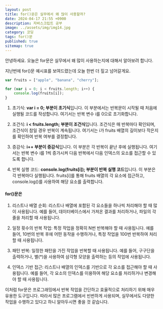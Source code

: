 ```yaml
---
layout: post
title: for()문은 실무에서 왜 많이 사용할까?
date: 2024-04-17 21:55 +0900
description: 자바스크립트 공부
image: ../assets/img/img14.jpg
category: 코딩
tags: for()문
published: true
sitemap: true
---
```




안녕하세요. 오늘은 for문은 실무에서 왜 많이 사용하는지에 대해서 알아보려 합니다.

지난번에 for()문 예시표를 보여드렸는데 오늘 한번 더 짚고 넘어갈게요.

````javascript
var fruits = ["apple", "banana", "cherry"];

for (var i = 0; i < fruits.length; i++) {
    console.log(fruits[i]);
}
````

1. 초기식:
<strong>var i = 0; 부분이 초기식</strong>입니다. 이 부분에서는 반복문이 시작될 때 처음에 실행될 코드를 작성합니다. 여기서는 반복 변수 i를 0으로 초기화합니다.

2. 조건식:
<strong>i < fruits.length; 부분이 조건식</strong>입니다. 조건식은 매 반복마다 확인되며, 조건식이 참일 경우 반복이 계속됩니다. 여기서는 i가 fruits 배열의 길이보다 작은지를 확인하여 반복 여부를 결정합니다.

3. 증감식:
<strong>i++ 부분이 증감식</strong>입니다. 이 부분은 각 반복이 끝난 후에 실행됩니다. 여기서는 반복 변수 i를 1씩 증가시켜 다음 반복에서 다음 인덱스의 요소를 접근할 수 있도록 합니다.

4. 반복 실행 코드:
<strong>console.log(fruits[i]); 부분이 반복 실행 코드</strong>입니다. 이 부분은 각 반복마다 실행됩니다. fruits[i]를 통해 fruits 배열의 각 요소에 접근하고, console.log()를 사용하여 해당 요소를 출력합니다.

#### for()문은

1. 리스트나 배열 순회: 리스트나 배열에 포함된 각 요소들을 하나씩 처리해야 할 때 많이 사용됩니다. 예를 들어, 데이터베이스에서 가져온 결과를 처리하거나, 파일의 각 줄을 처리할 때 사용됩니다.

2. 일정 횟수의 반복 작업: 특정 작업을 정확히 N번 반복해야 할 때 사용됩니다. 예를 들어, 10번의 반복 후에 어떤 동작을 수행하거나, 특정 작업을 100번 반복하여 처리할 때 사용됩니다.

3. 패턴 반복: 일정한 패턴을 가진 작업을 반복할 때 사용됩니다. 예를 들어, 구구단을 출력하거나, 별(*)을 사용하여 삼각형 모양을 출력하는 등의 작업에 사용됩니다.

4. 인덱스 기반 접근: 리스트나 배열의 인덱스를 기반으로 각 요소를 접근해야 할 때 사용됩니다. 예를 들어, 각 요소의 인덱스를 이용하여 해당 요소를 처리하거나 변경해야 할 때 사용됩니다.

이처럼 for문은 프로그래밍에서 반복 작업을 간단하고 효율적으로 처리하기 위해 매우 유용한 도구입니다. 따라서 많은 프로그램에서 빈번하게 사용되며, 실무에서도 다양한 작업을 수행하고 있다고 하니 알아두시면 좋을 것 같습니다.





